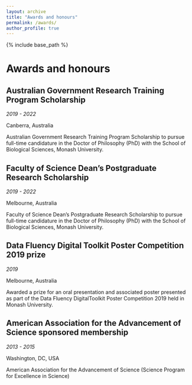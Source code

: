 ```yaml
---
layout: archive
title: "Awards and honours"
permalink: /awards/
author_profile: true
---
```


{% include base_path %}

# Awards and honours

## Australian Government Research Training Program Scholarship

*2019 - 2022*

Canberra, Australia

Australian Government Research Training Program Scholarship to pursue full-time candidature in the Doctor of Philosophy (PhD) with the School of Biological Sciences, Monash University.


## Faculty of Science Dean’s Postgraduate Research Scholarship

*2019 - 2022*

Melbourne, Australia

Faculty of Science Dean’s Postgraduate Research Scholarship to pursue full-time candidature in the Doctor of Philosophy (PhD) with the School of Biological Sciences, Monash University.

## Data Fluency Digital Toolkit Poster Competition 2019 prize

*2019*

Melbourne, Australia

Awarded a prize for an oral presentation and associated poster presented as part of the Data Fluency DigitalToolkit Poster Competition 2019 held in Monash University.

## American Association for the Advancement of Science sponsored membership

*2013 - 2015*

Washington, DC, USA

American Association for the Advancement of Science (Science Program for Excellence in Science)
